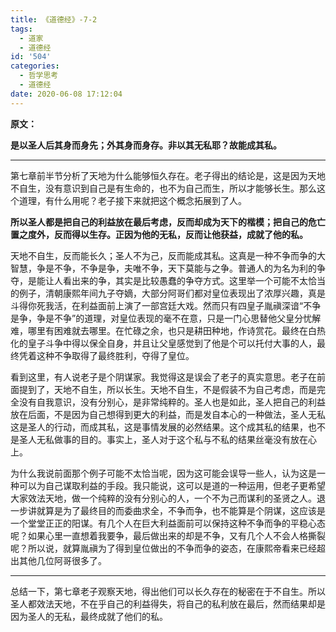 ```yaml
---
title: 《道德经》-7-2
tags:
  - 道家
  - 道德经
id: '504'
categories:
  - 哲学思考
  - 道德经
date: 2020-06-08 17:12:04
---
```


**原文：**

**是以圣人后其身而身先；外其身而身存。非以其无私耶？故能成其私。**
<!-- more -->
* * *

第七章前半节分析了天地为什么能够恒久存在。老子得出的结论是，这是因为天地不自生，没有意识到自己是有生命的，也不为自己而生，所以才能够长生。那么这个道理，有什么用呢？老子接下来就把这个概念拓展到了人。

**所以圣人都是把自己的利益放在最后考虑，反而却成为天下的楷模；把自己的危亡置之度外，反而得以生存。正因为他的无私，反而让他获益，成就了他的私。**

天地不自生，反而能长久；圣人不为己，反而能成其私。这真是一种不争而争的大智慧，争是不争，不争是争，夫唯不争，天下莫能与之争。普通人的为名为利的争夺，是能让人看出来的争，其实是比较愚蠢的争夺方式。这里举一个可能不太恰当的例子，清朝康熙年间九子夺嫡，大部分阿哥们都对皇位表现出了浓厚兴趣，真是斗得你死我活，在利益面前上演了一部宫廷大戏。然而只有四皇子胤禛深谙“不争是争，争是不争”的道理，对皇位表现的毫不在意，只是一门心思替他父皇分忧解难，哪里有困难就去哪里。在忙碌之余，也只是耕田种地，作诗赏花。最终在白热化的皇子斗争中得以保全自身，并且让父皇感觉到了他是个可以托付大事的人，最终凭着这种不争取得了最终胜利，夺得了皇位。

看到这里，有人说老子是个阴谋家。我觉得这是误会了老子的真实意思。老子在前面提到了，天地不自生，所以长生。天地不自生，不是假装不为自己考虑，而是完全没有自我意识，没有分别心，是非常纯粹的。圣人也是如此，圣人把自己的利益放在后面，不是因为自己想得到更大的利益，而是发自本心的一种做法，圣人无私这是圣人的行动，而成其私，这是事情发展的必然结果。这个成其私的结果，也不是圣人无私做事的目的。事实上，圣人对于这个私与不私的结果丝毫没有放在心上。

为什么我说前面那个例子可能不太恰当呢，因为这可能会误导一些人，认为这是一种可以为自己谋取利益的手段。我只能说，这可以是道的一种运用，但老子更希望大家效法天地，做一个纯粹的没有分别心的人，一个不为己而谋利的圣贤之人。退一步讲就算是为了最终目的而委曲求全，不争而争，也不能算是个阴谋，这应该是一个堂堂正正的阳谋。有几个人在巨大利益面前可以保持这种不争而争的平稳心态呢？如果心里一直想着我要争，最后做出来的却是不争，又有几个人不会人格撕裂呢？所以说，就算胤禛为了得到皇位做出的不争而争的姿态，在康熙帝看来已经超出其他几位阿哥很多了。

* * *

总结一下，第七章老子观察天地，得出他们可以长久存在的秘密在于不自生。所以圣人都效法天地，不在乎自己的利益得失，将自己的私利放在最后，然而结果却是因为圣人的无私，最终成就了他们的私。

